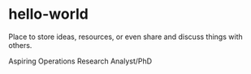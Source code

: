 # hello-world
Place to store ideas, resources, or even share and discuss things with others.

Aspiring Operations Research Analyst/PhD
